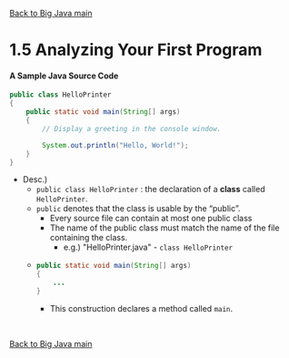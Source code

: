 [Back to Big Java main](../../main.md)

# 1.5 Analyzing Your First Program
#### A Sample Java Source Code
```java
public class HelloPrinter
{
    public static void main(String[] args)
    {
        // Display a greeting in the console window.

        System.out.println("Hello, World!");
    }
}
```
- Desc.)
  - ```public class HelloPrinter``` : the declaration of a **class** called ```HelloPrinter```.
  - ```public``` denotes that the class is usable by the “public”.
    - Every source file can contain at most one public class
    - The name of the public class must match the name of the file containing the class. 
      - e.g.) "HelloPrinter.java" - ```class HelloPrinter```
  - ```java
    public static void main(String[] args)
    {
        ...
    }
    ```
    - This construction declares a method called ```main```.



<br>

[Back to Big Java main](../../main.md)